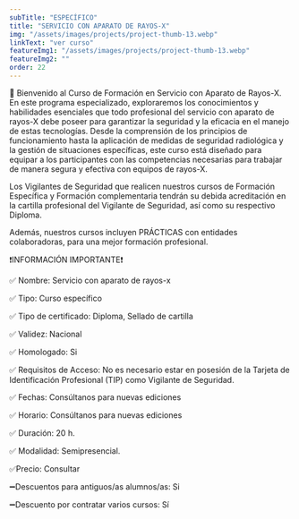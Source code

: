 ```yaml
---
subTitle: "ESPECÍFICO" 
title: "SERVICIO CON APARATO DE RAYOS-X"
img: "/assets/images/projects/project-thumb-13.webp"
linkText: "ver curso"
featureImg1: "/assets/images/projects/project-thumb-13.webp"
featureImg2: ""
order: 22
---
```

🩻 Bienvenido al Curso de Formación en Servicio con Aparato de Rayos-X. En este programa especializado, exploraremos los conocimientos y habilidades esenciales que todo profesional del servicio con aparato de rayos-X debe poseer para garantizar la seguridad y la eficacia en el manejo de estas tecnologías. Desde la comprensión de los principios de funcionamiento hasta la aplicación de medidas de seguridad radiológica y la gestión de situaciones específicas, este curso está diseñado para equipar a los participantes con las competencias necesarias para trabajar de manera segura y efectiva con equipos de rayos-X.

Los Vigilantes de Seguridad que realicen nuestros cursos de Formación Específica y Formación complementaria tendrán su debida acreditación en la cartilla profesional del Vigilante de Seguridad, así como su respectivo Diploma. 

Además, nuestros cursos incluyen PRÁCTICAS con entidades colaboradoras, para una mejor formación profesional.

❗️INFORMACIÓN IMPORTANTE❗️

✅ Nombre: Servicio con aparato de rayos-x

✅ Tipo: Curso específico

✅ Tipo de certificado: Diploma, Sellado de cartilla

✅ Validez: Nacional

✅ Homologado: Si

✅ Requisitos de Acceso: No es necesario estar en posesión de la Tarjeta de Identificación Profesional (TIP) como Vigilante de Seguridad.

✅ Fechas: Consúltanos para nuevas ediciones

✅ Horario: Consúltanos para nuevas ediciones

✅ Duración: 20 h.

✅ Modalidad: Semipresencial.

✅Precio: Consultar

➖Descuentos para antiguos/as alumnos/as: Si

➖Descuento por contratar varios cursos: Sí